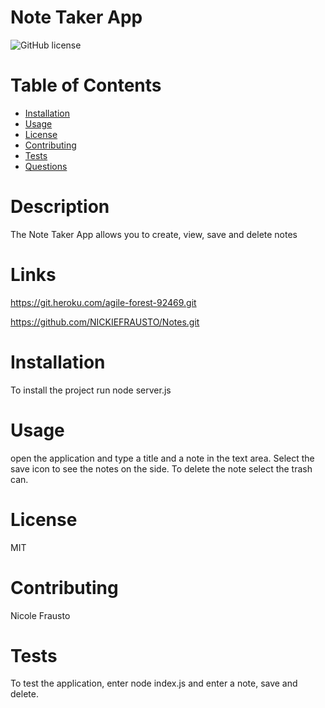 # Note Taker App

![GitHub license](https://img.shields.io/badge/license-MIT-blue.svg)

# Table of Contents

- [Installation](#installation)
- [Usage](#usage)
- [License](#license)
- [Contributing](#contributing)
- [Tests](#contributing)
- [Questions](#questions)

# Description

The Note Taker App allows you to create, view, save and delete notes

# Links

https://git.heroku.com/agile-forest-92469.git

https://github.com/NICKIEFRAUSTO/Notes.git

# Installation

To install the project run node server.js

# Usage

open the application and type a title and a note in the text area. Select the save icon to see the notes on the side. To delete the note select the trash can.

# License

MIT

# Contributing

Nicole Frausto

# Tests

To test the application, enter node index.js and enter a note, save and delete.

#
